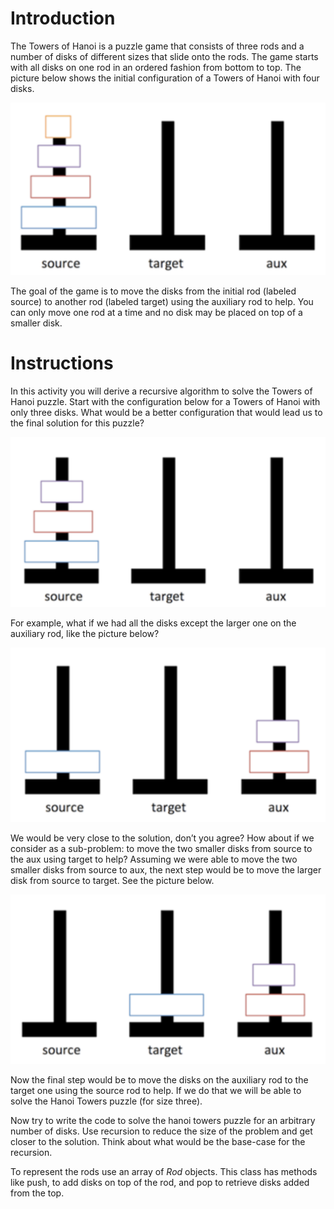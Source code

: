 # Introduction

The Towers of Hanoi is a puzzle game that consists of three rods and a number of disks of different sizes that slide onto the rods. The game starts with all disks on one rod in an ordered fashion from bottom to top. The picture below shows the initial configuration of a Towers of Hanoi with four disks.  

![pic1.png](pics/pic1.png)

The goal of the game is to move the disks from the initial rod (labeled source) to another rod (labeled target) using the auxiliary rod to help. You can only move one rod at a time and no disk may be placed on top of a smaller disk.

# Instructions

In this activity you will derive a recursive algorithm to solve the Towers of Hanoi puzzle.  Start with the configuration below for a Towers of Hanoi with only three disks. What would be a better configuration that would lead us to the final solution for this puzzle?  

![pic2.png](pics/pic2.png)

For example, what if we had all the disks except the larger one on the auxiliary rod, like the picture below? 

![pic3.png](pics/pic3.png)

We would be very close to the solution, don’t you agree?  How about if we consider as a sub-problem: to move the two smaller disks from source to the aux using target to help? Assuming we were able to move the two smaller disks from source to aux, the next step would be to move the larger disk from source to target. See the picture below.  

![pic4.png](pics/pic4.png)

Now the final step would be to move the disks on the auxiliary rod to the target one using the source rod to help. If we do that we will be able to solve the Hanoi Towers puzzle (for size three).

Now try to write the code to solve the hanoi towers puzzle for an arbitrary number of disks. Use recursion to reduce the size of the problem and get closer to the solution. Think about what would be the base-case for the recursion. 

To represent the rods use an array of *Rod* objects. This class has methods like push, to add disks on top of the rod, and pop to retrieve disks added from the top. 

